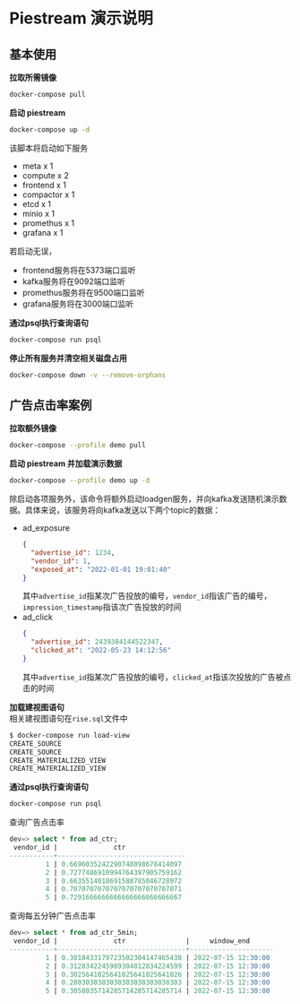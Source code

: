 # Piestream 演示说明

## 基本使用

**拉取所需镜像**
```bash
docker-compose pull
```

**启动 piestream**
```bash
docker-compose up -d
```
该脚本将启动如下服务
- meta x 1
- compute x 2
- frontend x 1
- compactor x 1
- etcd x 1
- minio x 1
- promethus x 1
- grafana x 1

若启动无误，
- frontend服务将在5373端口监听
- kafka服务将在9092端口监听
- promethus服务将在9500端口监听
- grafana服务将在3000端口监听

**通过psql执行查询语句**
```bash
docker-compose run psql
```

**停止所有服务并清空相关磁盘占用**
```bash
docker-compose down -v --remove-orphans
```

## 广告点击率案例

**拉取额外镜像**
```bash
docker-compose --profile demo pull
```

**启动 piestream 并加载演示数据**
```bash
docker-compose --profile demo up -d
```
除启动各项服务外，该命令将额外启动loadgen服务，并向kafka发送随机演示数据。具体来说，该服务将向kafka发送以下两个topic的数据：
- ad_exposure
  ```json
  {
    "advertise_id": 1234,
    "vendor_id": 1,
    "exposed_at": "2022-01-01 19:01:40"
  }
  ```
  其中`advertise_id`指某次广告投放的编号，`vendor_id`指该广告的编号，`impression_timestamp`指该次广告投放的时间
- ad_click
  ```json
  {
    "advertise_id": 2439384144522347,
    "clicked_at": "2022-05-23 14:12:56"
  }
  ```
  其中`advertise_id`指某次广告投放的编号，`clicked_at`指该次投放的广告被点击的时间

**加载建视图语句**  
相关建视图语句在`rise.sql`文件中
```bash
$ docker-compose run load-view
CREATE_SOURCE
CREATE_SOURCE
CREATE_MATERIALIZED_VIEW
CREATE_MATERIALIZED_VIEW
```
**通过psql执行查询语句**
```bash
docker-compose run psql
```

查询广告点击率
```sql
dev=> select * from ad_ctr;
 vendor_id |              ctr               
-----------+--------------------------------
         1 | 0.6696035242290748898678414097
         2 | 0.7277486910994764397905759162
         3 | 0.6635514018691588785046728972
         4 | 0.7070707070707070707070707071
         5 | 0.7291666666666666666666666667
```
查询每五分钟广告点击率
```sql
dev=> select * from ad_ctr_5min;
 vendor_id |              ctr               |     window_end      
-----------+--------------------------------+---------------------
         1 | 0.3018433179723502304147465438 | 2022-07-15 12:30:00
         2 | 0.3128342245989304812834224599 | 2022-07-15 12:30:00
         3 | 0.3025641025641025641025641026 | 2022-07-15 12:30:00
         4 | 0.2803030303030303030303030303 | 2022-07-15 12:30:00
         5 | 0.3058035714285714285714285714 | 2022-07-15 12:30:00
```